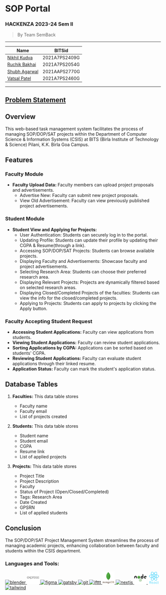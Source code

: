 # SOP Portal
### HACKENZA 2023-24 Sem II
>By Team SemBack

<hr>

|Name|BITSid|
|----|------|
|[Nikhil Kudva](https://www.linkedin.com/in/nikhil-kudva-3a42bb239/)|2021A7PS2409G|
|[Ruchik Bakhai](https://www.linkedin.com/in/ruchik-bakhai/)|2021A7PS2054G|
|[Shubh Agarwal](https://www.linkedin.com/in/iamshubhagarwal/)|2021AAPS2770G|
|[Vatsal Patel](https://www.linkedin.com/in/vatsal-patel1/)|2021A7PS2460G|

<hr>

## [Problem Statement](https://docs.google.com/document/d/19SuRrZRu9lVcL61EMlKiNf8ZXJFisy8y3PxHM8UbFbc/edit#heading=h.4ry0k29a6lde)

## Overview

This web-based task management system facilitates the process of managing SOP/DOP/SAT projects within the Department of Computer Science & Information Systems (CSIS) at BITS (Birla Institute of Technology & Science) Pilani, K.K. Birla Goa Campus.

## Features

### Faculty Module

- **Faculty Upload Data:** Faculty members can upload project proposals and advertisements.
  - Advertise New: Faculty can submit new project proposals.
  - View Old Advertisement: Faculty can view previously published project advertisements.

### Student Module

- **Student View and Applying for Projects:**
  - User Authentication: Students can securely log in to the portal.
  - Updating Profile: Students can update their profile by updating their CGPA & Resume(through a link).
  - Accessing SOP/DOP/SAT Projects: Students can browse available projects.
  - Displaying Faculty and Advertisements: Showcase faculty and project advertisements.
  - Selecting Research Area: Students can choose their preferred research area.
  - Displaying Relevant Projects: Projects are dynamically filtered based on selected research areas.
  - Displaying Closed/Completed Projects of the faculties: Students can view the info for the closed/completed projects.
  - Applying to Projects: Students can apply to projects by clicking the Apply button.

### Faculty Accepting Student Request

- **Accessing Student Applications:** Faculty can view applications from students.
- **Viewing Student Applications:** Faculty can review student applications.
- **Sorting Applications by CGPA:** Applications can be sorted based on students' CGPA.
- **Reviewing Student Applications:** Faculty can evaluate student applications through their linked resume.
- **Application Status:** Faculty can mark the student's application status.

## Database Tables

1. **Faculties:**
   This data table stores
     - Faculty name
     - Faculty email
     - List of projects created
   
2. **Students:**
   This data table stores
     - Student name
     - Student email
     - CGPA
     - Resume link
     - List of applied projects
   
3. **Projects:**
   This data table stores
     - Project Title
     - Project Description
     - Faculty
     - Status of Project (Open/Closed/Completed)
     - Tags: Research Area
     - Date Created
     - GPSRN
     - List of applied students
   
## Conclusion

The SOP/DOP/SAT Project Management System streamlines the process of managing academic projects, enhancing collaboration between faculty and students within the CSIS department.


<h3 align="left">Languages and Tools:</h3>
<p align="left"> <a href="https://www.blender.org/" target="_blank" rel="noreferrer"> <img src="https://download.blender.org/branding/community/blender_community_badge_white.svg" alt="blender" width="40" height="40"/> </a> <a href="https://expressjs.com" target="_blank" rel="noreferrer"> <img src="https://raw.githubusercontent.com/devicons/devicon/master/icons/express/express-original-wordmark.svg" alt="express" width="40" height="40"/> </a> <a href="https://www.figma.com/" target="_blank" rel="noreferrer"> <img src="https://www.vectorlogo.zone/logos/figma/figma-icon.svg" alt="figma" width="40" height="40"/> </a> <a href="https://www.gatsbyjs.com/" target="_blank" rel="noreferrer"> <img src="https://www.vectorlogo.zone/logos/gatsbyjs/gatsbyjs-icon.svg" alt="gatsby" width="40" height="40"/> </a> <a href="https://git-scm.com/" target="_blank" rel="noreferrer"> <img src="https://www.vectorlogo.zone/logos/git-scm/git-scm-icon.svg" alt="git" width="40" height="40"/> </a> <a href="https://ifttt.com/" target="_blank" rel="noreferrer"> <img src="https://www.vectorlogo.zone/logos/ifttt/ifttt-ar21.svg" alt="ifttt" width="40" height="40"/> </a> <a href="https://www.mongodb.com/" target="_blank" rel="noreferrer"> <img src="https://raw.githubusercontent.com/devicons/devicon/master/icons/mongodb/mongodb-original-wordmark.svg" alt="mongodb" width="40" height="40"/> </a> <a href="https://nextjs.org/" target="_blank" rel="noreferrer"> <img src="https://cdn.worldvectorlogo.com/logos/nextjs-2.svg" alt="nextjs" width="40" height="40"/> </a> <a href="https://nodejs.org" target="_blank" rel="noreferrer"> <img src="https://raw.githubusercontent.com/devicons/devicon/master/icons/nodejs/nodejs-original-wordmark.svg" alt="nodejs" width="40" height="40"/> </a> <a href="https://reactjs.org/" target="_blank" rel="noreferrer"> <img src="https://raw.githubusercontent.com/devicons/devicon/master/icons/react/react-original-wordmark.svg" alt="react" width="40" height="40"/> </a> <a href="https://tailwindcss.com/" target="_blank" rel="noreferrer"> <img src="https://www.vectorlogo.zone/logos/tailwindcss/tailwindcss-icon.svg" alt="tailwind" width="40" height="40"/> </a> </p>
